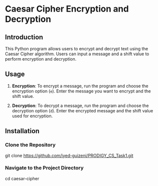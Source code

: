 # Caesar Cipher Encryption and Decryption

## Introduction

This Python program allows users to encrypt and decrypt text using the Caesar Cipher algorithm. Users can input a message and a shift value to perform encryption and decryption.

## Usage

1. **Encryption**: To encrypt a message, run the program and choose the encryption option (`e`). Enter the message you want to encrypt and the shift value.

2. **Decryption**: To decrypt a message, run the program and choose the decryption option (`d`). Enter the encrypted message and the shift value used for encryption.

## Installation

### Clone the Repository

git clone https://github.com/iyed-guizeni/PRODIGY_CS_Task1.git

### Navigate to the Project Directory
cd caesar-cipher




